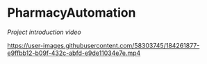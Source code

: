 # PharmacyAutomation

*Project introduction video*

https://user-images.githubusercontent.com/58303745/184261877-e9ffbb12-b09f-432c-abfd-e9de11034e7e.mp4
